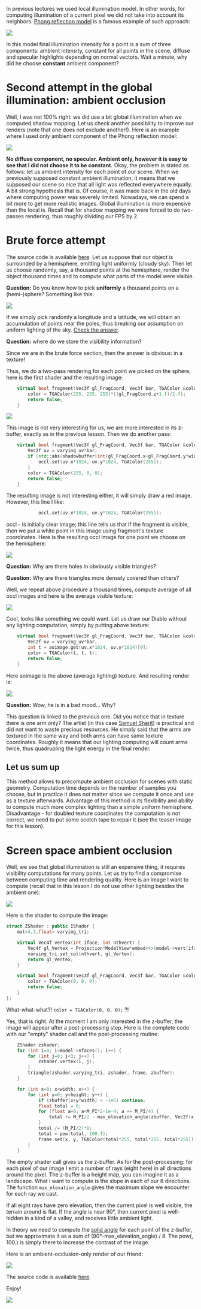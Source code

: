 In previous lectures we used local illumination model. In other words, for computing illumination of a current pixel we did not take into account its neighbors. [Phong reflection model](https://en.wikipedia.org/wiki/Phong_reflection_model) is a famous example of such approach:

![](https://raw.githubusercontent.com/ssloy/tinyrenderer/gh-pages/img/08-ambient-occlusion/e3720a5dfedc49edb0bf70f8bc64204a.png)

In this model final illumination intensity for a point is a sum of three components: ambient intensity, constant for all points in the scene, diffuse and specular highlights depending on normal vectors. Wait a minute, why did he choose **constant** ambient component?

# Second attempt in the global illumination: ambient occlusion

Well, I was not 100% right: we did use a bit global illumination when we computed shadow mapping. Let us check another possibility to improve our renders (note that one does not exclude another!). Here is an example where I used only ambient component of the Phong reflection model:

![](https://raw.githubusercontent.com/ssloy/tinyrenderer/gh-pages/img/08-ambient-occlusion/45d82ad9f666f7068488dc3f1e5c9da1.png)

**No diffuse component, no specular. Ambient only, however it is easy to see that I did not choose it to be constant.** Okay, the problem is stated as follows: let us ambient intensity for each point of our scene. When we previously supposed constant ambient illumination, it means that we supposed our scene so nice that all light was reflected everywhere equally. A bit strong hypothesis that is. Of course, it was made back in the old days where computing power was severely limited. Nowadays, we can spend a bit more to get more realistic images. Global illumination is more expensive than the local is. Recall that for shadow mapping we were forced to do two-passes rendering, thus roughly dividing our FPS by 2. 

# Brute force attempt

The source code is available [here](https://github.com/ssloy/tinyrenderer/tree/631386c5ab1987d4cfa097e8f89894cadd593c2d). Let us suppose that our object is surrounded by a hemisphere, emitting light uniformly (cloudy sky). Then let us choose randomly, say, a thousand points at the hemisphere, render the object thousand times and to compute what parts of the model were visible.

**Question:** Do you know how to pick **uniformly** a thousand points on a (hemi-)sphere? Something like this:

![](https://raw.githubusercontent.com/ssloy/tinyrenderer/gh-pages/img/08-ambient-occlusion/48b9ff4834579809cc61362360995b98.png)

If we simply pick randomly a longitude and a latitude, we will obtain an accumulation of points near the poles, thus breaking our assumption on uniform lighting of the sky. [Check the answer](http://mathworld.wolfram.com/SpherePointPicking.html).

**Question:** where do we store the visibility information? 

Since we are in the brute force section, then the answer is obvious: in a texture!

Thus, we do a two-pass rendering for each point we picked on the sphere, here is the first shader and the resulting image:
```C++
    virtual bool fragment(Vec3f gl_FragCoord, Vec3f bar, TGAColor &color) {
        color = TGAColor(255, 255, 255)*((gl_FragCoord.z+1.f)/2.f);
        return false;
    }
```

![](https://raw.githubusercontent.com/ssloy/tinyrenderer/gh-pages/img/08-ambient-occlusion/d6393412463267f66a15c48e2816b5cc.png)

This image is not very interesting for us, we are more interested in its z-buffer, exactly as in the previous lesson. Then we do another pass:

```C++
    virtual bool fragment(Vec3f gl_FragCoord, Vec3f bar, TGAColor &color) {
        Vec2f uv = varying_uv*bar;
        if (std::abs(shadowbuffer[int(gl_FragCoord.x+gl_FragCoord.y*width)]-gl_FragCoord.z)<1e-2) {
            occl.set(uv.x*1024, uv.y*1024, TGAColor(255));
        }
        color = TGAColor(255, 0, 0);
        return false;
    }
```

The resulting image is not interesting either, it will simply draw a red image. However, this line I like:

```C++
            occl.set(uv.x*1024, uv.y*1024, TGAColor(255));
```

occl - is initially clear image; this line tells us that if the fragment is visible, then we put a white point in this image using fragment's texture coordinates. Here is the resulting occl image for one point we choose on the hemisphere:

![](https://raw.githubusercontent.com/ssloy/tinyrenderer/gh-pages/img/08-ambient-occlusion/05c950df6f1b4bac904bc309068ba260.png)

**Question:** Why are there holes in obviously visible triangles?

**Question:** Why are there triangles more densely covered than others?

Well, we repeat above procedure a thousand times, compute average of all occl images and here is the average visible texture:

![](https://raw.githubusercontent.com/ssloy/tinyrenderer/gh-pages/img/08-ambient-occlusion/5ef7454c7294416fa7fa3b80c3663a71.png)

Cool, looks like something we could want. Let us draw our Diable without any lighting computation, simply by putting above texture:

```C++
    virtual bool fragment(Vec3f gl_FragCoord, Vec3f bar, TGAColor &color) {
        Vec2f uv = varying_uv*bar;
        int t = aoimage.get(uv.x*1024, uv.y*1024)[0];
        color = TGAColor(t, t, t);
        return false;
    }
```

Here aoimage is the above (average lighting) texture. And resulting render is:

![](https://raw.githubusercontent.com/ssloy/tinyrenderer/gh-pages/img/08-ambient-occlusion/6031c8b2ccd84e2d8e15584a3b91c8a2.png)

**Question:** Wow, he is in a bad mood... Why?

This question is linked to the previous one. Did you notice that in texture there is one arm only? The artist (in this case [Samuel Sharit](https://www.linkedin.com/in/samuelsharit)) is practical and did not want to waste precious resources. He simply said that the arms are textured in the same way and both arms can have same texture coordinates. Roughly it means that our lighting computing will count arms twice, thus quadrupling the light energy in the final render.

## Let us sum up

This method allows to precompute ambient occlusion for scenes with static geometry. Computation time depends on the number of samples you choose, but in practice it does not matter since we compute it once and use as a texture afterwards. Advantage of this method is its flexibility and ability to compute much more complex lighting than a simple uniform hemisphere. Disadvantage - for doubled texture coordinates the computation is not correct, we need to put some scotch tape to repair it (see the teaser image for this lesson).

# Screen space ambient occlusion

Well, we see that global illumination is still an expensive thing, it requires visibility computations for many points. Let us try to find a compromise between computing time and rendering quality. Here is an image I want to compute (recall that in this lesson I do not use other lighting besides the ambient one):

![](https://raw.githubusercontent.com/ssloy/tinyrenderer/gh-pages/img/08-ambient-occlusion/1ba93fa5a48646e2a9614271c943b4da.png)

Here is the shader to compute the image:

```C++
struct ZShader : public IShader {
    mat<4,3,float> varying_tri;

    virtual Vec4f vertex(int iface, int nthvert) {
        Vec4f gl_Vertex = Projection*ModelView*embed<4>(model->vert(iface, nthvert));
        varying_tri.set_col(nthvert, gl_Vertex);
        return gl_Vertex;
    }

    virtual bool fragment(Vec3f gl_FragCoord, Vec3f bar, TGAColor &color) {
        color = TGAColor(0, 0, 0);
        return false;
    }
};
```

What-what-what?! ```color = TGAColor(0, 0, 0);``` ?! 

Yes, that is right. At the moment I am only interested in the z-buffer, the image will appear after a post-processing step. Here is the complete code with our "empty" shader call and the post-processing routine:

```C++
    ZShader zshader;
    for (int i=0; i<model->nfaces(); i++) {
        for (int j=0; j<3; j++) {
            zshader.vertex(i, j);
        }
        triangle(zshader.varying_tri, zshader, frame, zbuffer);
    }

    for (int x=0; x<width; x++) {
        for (int y=0; y<height; y++) {
            if (zbuffer[x+y*width] < -1e5) continue;
            float total = 0;
            for (float a=0; a<M_PI*2-1e-4; a += M_PI/4) {
                total += M_PI/2 - max_elevation_angle(zbuffer, Vec2f(x, y), Vec2f(cos(a), sin(a)));
            }
            total /= (M_PI/2)*8;
            total = pow(total, 100.f);
            frame.set(x, y, TGAColor(total*255, total*255, total*255));
        }
    }
```

The empty shader call gives us the z-buffer. As for the post-processing: for each pixel of our image I emit a number of rays (eight here) in all directions around the pixel. The z-buffer is a height map, you can imagine it as a landscape. What i want to compute is the slope in each of our 8 directions. The function ```max_elevation_angle``` gives the maximum slope we encounter for each ray we cast.

If all eight rays have zero elevation, then the current pixel is well visible, the terrain around is flat. If the angle is near 90°, then current pixel is well-hidden in a kind of a valley, and receives little ambient light.

In theory we need to compute the [solid angle](https://en.wikipedia.org/wiki/Solid_angle) for each point of the z-buffer, but we approximate it as a sum of (90°-max_elevation_angle) / 8. The pow(, 100.) is simply there to increase the contrast of the image. 

Here is an ambient-occlusion-only render of our friend:

![](https://raw.githubusercontent.com/ssloy/tinyrenderer/gh-pages/img/08-ambient-occlusion/ea0db451f6934992a7a4a04f6dbe0bd8.png)

The source code is available [here](https://github.com/ssloy/tinyrenderer/tree/d7c806bc3d598fc54dd446b6c81b94f723728205).

Enjoy!

![](https://raw.githubusercontent.com/ssloy/tinyrenderer/gh-pages/img/08-ambient-occlusion/feceed3f2a964e2fb79926a167f15500.png)